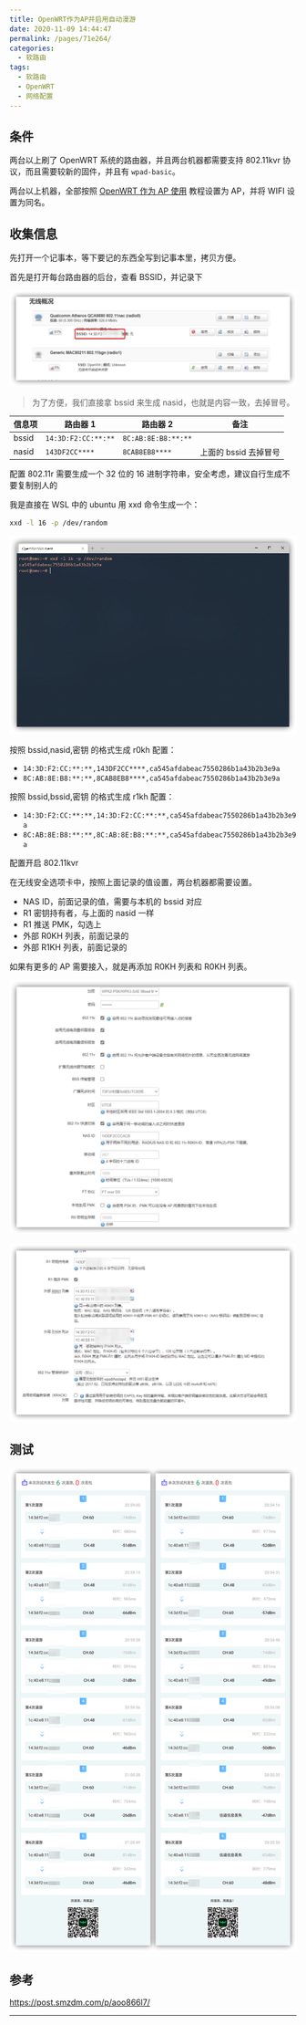 ```yaml
---
title: OpenWRT作为AP并启用自动漫游
date: 2020-11-09 14:44:47
permalink: /pages/71e264/
categories:
  - 软路由
tags:
  - 软路由
  - OpenWRT
  - 网络配置
---
```


## 条件

两台以上刷了 OpenWRT 系统的路由器，并且两台机器都需要支持 802.11kvr 协议，而且需要较新的固件，并且有 `wpad-basic`。

两台以上机器，全部按照 [OpenWRT 作为 AP 使用](0020.OpenWRT作为AP使用.md) 教程设置为 AP，并将 WIFI 设置为同名。

## 收集信息

先打开一个记事本，等下要记的东西全写到记事本里，拷贝方便。

首先是打开每台路由器的后台，查看 BSSID，并记录下

![](./img/5fbd1877b18d6271134e6b77.png)

> 为了方便，我们直接拿 bssid 来生成 nasid，也就是内容一致，去掉冒号。

| 信息项 | 路由器 1            | 路由器 2            | 备注                  |
| ------ | ------------------- | ------------------- | --------------------- |
| bssid  | `14:3D:F2:CC:**:**` | `8C:AB:8E:B8:**:**` |                       |
| nasid  | `143DF2CC****`      | `8CAB8EB8****`      | 上面的 bssid 去掉冒号 |

配置 802.11r 需要生成一个 32 位的 16 进制字符串，安全考虑，建议自行生成不要复制别人的

我是直接在 WSL 中的 ubuntu 用 xxd 命令生成一个：

```bash
xxd -l 16 -p /dev/random
```

![](./img/5fbd1a95b18d6271134f1c33.png)

按照 bssid,nasid,密钥 的格式生成 r0kh 配置：

- `14:3D:F2:CC:**:**,143DF2CC****,ca545afdabeac7550286b1a43b2b3e9a`
- `8C:AB:8E:B8:**:**,8CAB8EB8****,ca545afdabeac7550286b1a43b2b3e9a`

按照 bssid,bssid,密钥 的格式生成 r1kh 配置：

- `14:3D:F2:CC:**:**,14:3D:F2:CC:**:**,ca545afdabeac7550286b1a43b2b3e9a`
- `8C:AB:8E:B8:**:**,8C:AB:8E:B8:**:**,ca545afdabeac7550286b1a43b2b3e9a`

配置开启 802.11kvr

在无线安全选项卡中，按照上面记录的值设置，两台机器都需要设置。

- NAS ID，前面记录的值，需要与本机的 bssid 对应
- R1 密钥持有者，与上面的 nasid 一样
- R1 推送 PMK，勾选上
- 外部 R0KH 列表，前面记录的
- 外部 R1KH 列表，前面记录的

如果有更多的 AP 需要接入，就是再添加 R0KH 列表和 R0KH 列表。

![](./img/5fbd1d0ab18d6271134fef5a.png)

![](./img/5fbd1d0ab18d6271134fef5c.png)

## 测试

![](./img/5fbd202fb18d62711350dffa.png)

## 参考

https://post.smzdm.com/p/aoo866l7/

---
